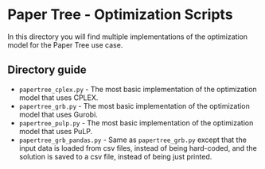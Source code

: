 # Paper Tree - Optimization Scripts
In this directory you will find multiple implementations 
of the optimization model for the Paper Tree use case.

## Directory guide
* `papertree_cplex.py` - The most basic implementation
    of the optimization model that uses CPLEX.
* `papertree_grb.py` - The most basic implementation
    of the optimization model that uses Gurobi.
* `papertree_pulp.py` - The most basic implementation
    of the optimization model that uses PuLP.
* `papertree_grb_pandas.py` - Same as `papertree_grb.py`
    except that the input data is loaded from csv files,
    instead of being hard-coded, and the solution is
    saved to a csv file, instead of being just printed.